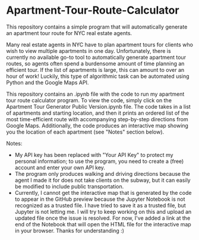 # Apartment-Tour-Route-Calculator
This repository contains a simple program that will automatically generate an apartment tour route for NYC real estate agents.

Many real estate agents in NYC have to plan apartment tours for clients who wish to view multiple apartments in one day. Unfortunately, there is currently no available go-to tool to automatically generate apartment tour routes, so agents often spend a burdensome amount of time planning an efficient tour. If the list of apartments is large, this can amount to over an hour of work! Luckily, this type of algorithmic task can be automated using Python and the Google Maps API.

This repository contains an .ipynb file with the code to run my apartment tour route calculator program. To view the code, simply click on the Apartment Tour Generator Public Version.ipynb file. The code takes in a list of apartments and starting location, and then it prints an ordered list of the most time-efficient route with accompanying step-by-step directions from Google Maps. Additionally, the code produces an interactive map showing you the location of each apartment (see "Notes" section below). 

Notes:
- My API key has been replaced with "Your API Key" to protect my personal information; to use the program, you need to create a (free) account and enter your own API key.
- The program only produces walking and driving directions because the agent I made it for does not take clients on the subway, but it can easily be modified to include public transportation. 
- Currently, I cannot get the interactive map that is generated by the code to appear in the GitHub preview because the Jupyter Notebook is not recognized as a trusted file. I have tried to save it as a trusted file, but Jupyter is not letting me. I will try to keep working on this and upload an updated file once the issue is resolved. For now, I've added a link at the end of the Notebook that will open the HTML file for the interactive map in your browser. Thanks for understanding :) 
